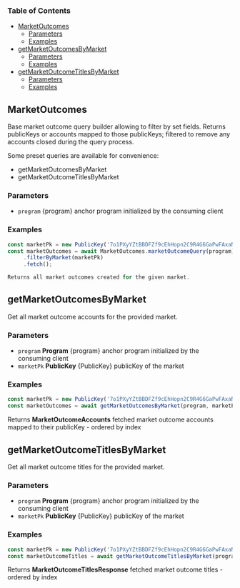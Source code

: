 <!-- Generated by documentation.js. Update this documentation by updating the source code. -->

### Table of Contents

*   [MarketOutcomes][1]
    *   [Parameters][2]
    *   [Examples][3]
*   [getMarketOutcomesByMarket][4]
    *   [Parameters][5]
    *   [Examples][6]
*   [getMarketOutcomeTitlesByMarket][7]
    *   [Parameters][8]
    *   [Examples][9]

## MarketOutcomes

Base market outcome query builder allowing to filter by set fields. Returns publicKeys or accounts mapped to those publicKeys; filtered to remove any accounts closed during the query process.

Some preset queries are available for convenience:

*   getMarketOutcomesByMarket
*   getMarketOutcomeTitlesByMarket

### Parameters

*   `program`  {program} anchor program initialized by the consuming client

### Examples

```javascript
const marketPk = new PublicKey('7o1PXyYZtBBDFZf9cEhHopn2C9R4G6GaPwFAxaNWM33D')
const marketOutcomes = await MarketOutcomes.marketOutcomeQuery(program)
     .filterByMarket(marketPk)
     .fetch();

Returns all market outcomes created for the given market.
```

## getMarketOutcomesByMarket

Get all market outcome accounts for the provided market.

### Parameters

*   `program` **Program** {program} anchor program initialized by the consuming client
*   `marketPk` **PublicKey** {PublicKey} publicKey of the market

### Examples

```javascript
const marketPk = new PublicKey('7o1PXyYZtBBDFZf9cEhHopn2C9R4G6GaPwFAxaNWM33D')
const marketOutcomes = await getMarketOutcomesByMarket(program, marketPk)
```

Returns **MarketOutcomeAccounts** fetched market outcome accounts mapped to their publicKey - ordered by index

## getMarketOutcomeTitlesByMarket

Get all market outcome titles for the provided market.

### Parameters

*   `program` **Program** {program} anchor program initialized by the consuming client
*   `marketPk` **PublicKey** {PublicKey} publicKey of the market

### Examples

```javascript
const marketPk = new PublicKey('7o1PXyYZtBBDFZf9cEhHopn2C9R4G6GaPwFAxaNWM33D')
const marketOutcomeTitles = await getMarketOutcomeTitlesByMarket(program, marketPk)
```

Returns **MarketOutcomeTitlesResponse** fetched market outcome titles - ordered by index

[1]: #marketoutcomes

[2]: #parameters

[3]: #examples

[4]: #getmarketoutcomesbymarket

[5]: #parameters-1

[6]: #examples-1

[7]: #getmarketoutcometitlesbymarket

[8]: #parameters-2

[9]: #examples-2
